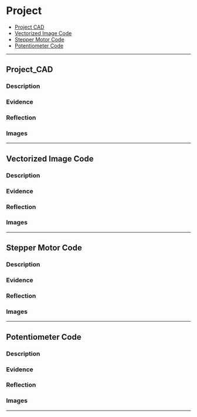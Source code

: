 # Project

* [Project CAD](#Project_CAD)
* [Vectorized Image Code](#VectorizedImageCode)
* [Stepper Motor Code](#StepperMotorCode)
* [Potentiometer Code](#PotentiometerCode)
---

## Project_CAD

### Description

### Evidence

### Reflection

### Images
---

## Vectorized Image Code

### Description

### Evidence

### Reflection

### Images
---

## Stepper Motor Code

### Description

### Evidence

### Reflection

### Images
---

## Potentiometer Code

### Description

### Evidence

### Reflection

### Images
---
